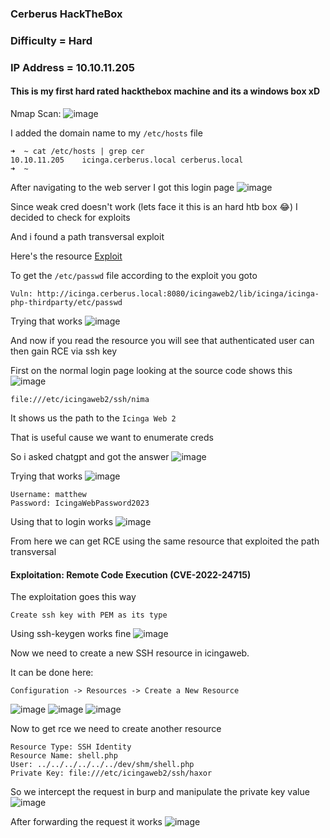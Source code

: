 <h3> Cerberus HackTheBox </h3>

### Difficulty = Hard

### IP Address = 10.10.11.205

#### This is my first hard rated hackthebox machine and its a windows box xD

Nmap Scan:
![image](https://user-images.githubusercontent.com/127159644/227714366-b69f0657-52ca-4fc5-b305-2f3da790d02d.png)

I added the domain name to my `/etc/hosts` file

```
➜  ~ cat /etc/hosts | grep cer
10.10.11.205    icinga.cerberus.local cerberus.local
➜  ~ 
```

After navigating to the web server I got this login page
![image](https://user-images.githubusercontent.com/127159644/227714514-c5dd3dc0-be36-4dc9-b8dc-03615a144e83.png)

Since weak cred doesn't work (lets face it this is an hard htb box 😂) I decided to check for exploits

And i found a path transversal exploit

Here's the resource [Exploit](https://www.sonarsource.com/blog/path-traversal-vulnerabilities-in-icinga-web/)

To get the `/etc/passwd` file according to the exploit you goto

```
Vuln: http://icinga.cerberus.local:8080/icingaweb2/lib/icinga/icinga-php-thirdparty/etc/passwd
```

Trying that works
![image](https://user-images.githubusercontent.com/127159644/227714671-da582c0f-4cab-4f48-abeb-5e79c1b2839a.png)

And now if you read the resource you will see that authenticated user can then gain RCE via ssh key

First on the normal login page looking at the source code shows this
![image](https://user-images.githubusercontent.com/127159644/227714915-e0a99cbb-6f70-4034-a54a-df36067011a4.png)

```
file:///etc/icingaweb2/ssh/nima
```

It shows us the path to the `Icinga Web 2` 

That is useful cause we want to enumerate creds

So i asked chatgpt and got the answer
![image](https://user-images.githubusercontent.com/127159644/227715278-9ee180a5-8746-494e-ac21-72b053213df1.png)

Trying that works
![image](https://user-images.githubusercontent.com/127159644/227715327-c72c1305-3955-422e-8e98-8728ed152669.png)

```
Username: matthew
Password: IcingaWebPassword2023
```

Using that to login works
![image](https://user-images.githubusercontent.com/127159644/227715398-130e54c1-1494-497b-8c22-f55e8dae793f.png)

From here we can get RCE using the same resource that exploited the path transversal

#### Exploitation: Remote Code Execution (CVE-2022-24715)

The exploitation goes this way

```
Create ssh key with PEM as its type
```

Using ssh-keygen works fine
![image](https://user-images.githubusercontent.com/127159644/227715586-e284bc22-a976-4cee-854d-681dc8e7cde5.png)

Now we need to create a new SSH resource in icingaweb.

It can be done here:

```
Configuration -> Resources -> Create a New Resource
```

![image](https://user-images.githubusercontent.com/127159644/227716048-237d1f3a-7535-4739-8037-a86ef582bab4.png)
![image](https://user-images.githubusercontent.com/127159644/227717046-d866a18b-3ac6-404e-b7ad-048713edf872.png)
![image](https://user-images.githubusercontent.com/127159644/227717230-121e62d8-e49e-476b-8205-82085a9a035f.png)

Now to get rce we need to create another resource

```
Resource Type: SSH Identity
Resource Name: shell.php
User: ../../../../../../dev/shm/shell.php
Private Key: file:///etc/icingaweb2/ssh/haxor
```

So we intercept the request in burp and manipulate the private key value
![image](https://user-images.githubusercontent.com/127159644/227717465-6ad32dc9-bcce-42e2-ab5d-f917ef4f10f6.png)

After forwarding the request it works
![image](https://user-images.githubusercontent.com/127159644/227717395-c1fff159-ffbb-4c9c-88b9-fd84546ad1c3.png)




